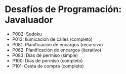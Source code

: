 # Desafíos de Programación: Javaluador

- P002: Sudoku
- P013: Ilumicación de calles (completo)
- P081: Planificación de encargos (recursivo)
- P082: Planificación de encargos (iterativo)
- P083: Días de permiso (simple)
- P100: Días de permiso (completo)
- P101: Cesta de compra (completo)
